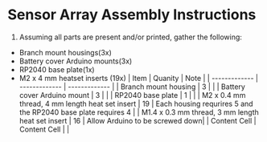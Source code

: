 # Sensor Array Assembly Instructions

1. Assuming all parts are present and/or printed, gather the following:
  - Branch mount housings(3x) 
  - Battery cover Arduino mounts(3x)
  - RP2040 base plate(1x)
  - M2 x 4 mm heatset inserts (19x)
  | Item  | Quanity | Note | 
  | ------------- | ------------- | ------------- |
  | Branch mount housing  | 3  |  |
  | Battery cover Arduino mount  | 3  |  |
  | RP2040 base plate | 1  |  |
  | M2 x 0.4 mm thread, 4 mm length heat set insert | 19 | Each housing requrires 5 and the RP2040 base plate requires 4 | 
  | M1.4 x 0.3 mm thread, 3 mm length heat set insert | 16 | Allow Arduino to be screwed down|
  | Content Cell  | Content Cell  |  |  
